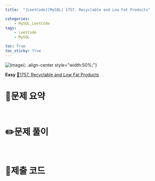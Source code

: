 ```yaml
---
title:  "[LeetCode][MySQL] 1757. Recyclable and Low Fat Products" 

categories: 
    - MySQL_LeetCode
tags: 
    - LeetCode
    - MySQL

toc: True
toc_sticky: True
---
```

![Image](https://github.com/user-attachments/assets/4b8e7f3a-d568-4d5b-a8a9-c3d4b23975f6){: .align-center style="width:50%;"}

**Easy**
[🔗1757. Recyclable and Low Fat Products](https://leetcode.com/problems/recyclable-and-low-fat-products/)

# 📝문제 요약



<br>

# ✏️문제 풀이


<br>

# 💯제출 코드
